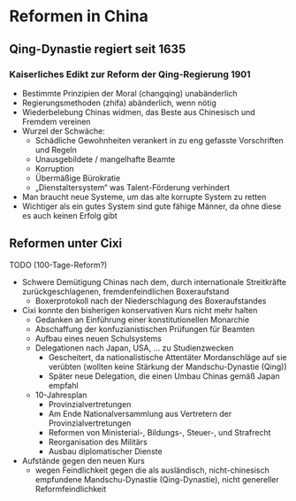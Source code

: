 # Reformen in China

## Qing-Dynastie regiert seit 1635

### Kaiserliches Edikt zur Reform der Qing-Regierung 1901

- Bestimmte Prinzipien der Moral (changqing) unabänderlich
- Regierungsmethoden (zhifa) abänderlich, wenn nötig
- Wiederbelebung Chinas widmen, das Beste aus Chinesisch und Fremdem vereinen
- Wurzel der Schwäche:
  - Schädliche Gewohnheiten verankert in zu eng gefasste Vorschriften und Regeln
  - Unausgebildete / mangelhafte Beamte
  - Korruption
  - Übermäßige Bürokratie
  - „Dienstaltersystem“ was Talent-Förderung verhindert
- Man braucht neue Systeme, um das alte korrupte System zu retten
- Wichtiger als ein gutes System sind gute fähige Männer, da ohne diese es auch keinen Erfolg gibt

## Reformen unter Cixi

TODO (100-Tage-Reform?)

- Schwere Demütigung Chinas nach dem, durch internationale Streitkräfte zurückgeschlagenen, fremdenfeindlichen Boxeraufstand
  - Boxerprotokoll nach der Niederschlagung des Boxeraufstandes
- Cixi konnte den bisherigen konservativen Kurs nicht mehr halten
  - Gedanken an Einführung einer konstitutionellen Monarchie
  - Abschaffung der konfuzianistischen Prüfungen für Beamten
  - Aufbau eines neuen Schulsystems
  - Delegationen nach Japan, USA, … zu Studienzwecken
    - Gescheitert, da nationalistische Attentäter Mordanschläge auf sie verübten (wollten keine Stärkung der Mandschu-Dynastie (Qing))
    - Später neue Delegation, die einen Umbau Chinas gemäß Japan empfahl
  - 10-Jahresplan
    - Provinzialvertretungen
    - Am Ende Nationalversammlung aus Vertretern der Provinzialvertretungen
    - Reformen von Ministerial-, Bildungs-, Steuer-, und Strafrecht
    - Reorganisation des Militärs
    - Ausbau diplomatischer Dienste
- Aufstände gegen den neuen Kurs
  - wegen Feindlichkeit gegen die als ausländisch, nicht-chinesisch empfundene Mandschu-Dynastie (Qing-Dynastie), nicht genereller Reformfeindlichkeit
